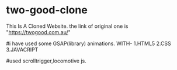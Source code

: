 # two-good-clone
 This Is A Cloned Website. the link of original one is "https://twogood.com.au/"

 #i have used some GSAP(library) animations.
 WITH- 1.HTML5
       2.CSS
       3.JAVACRIPT

#used scrolltrigger,locomotive js.
       
